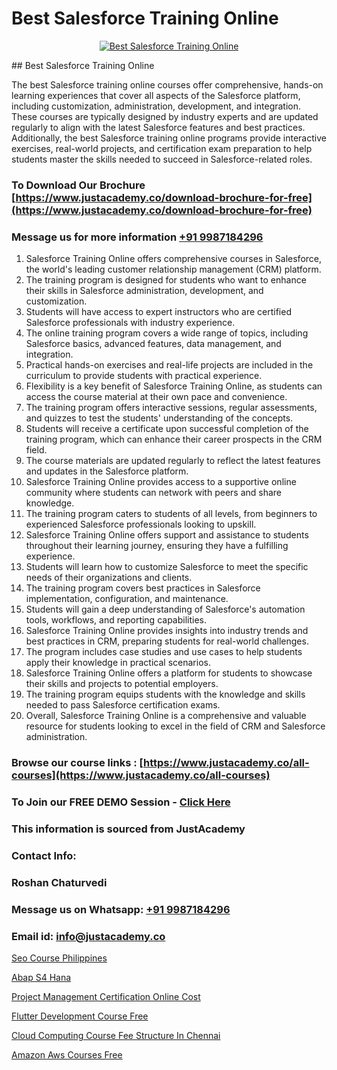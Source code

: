 # Best Salesforce Training Online

<p align="center">
  <a href="https://justacademy.co/course-detail/salesforce-training">
    <img src="https://justacademy.co/storage2/course_image/1709973792_course_image.webp" alt="Best Salesforce Training Online">
  </a>
</p>
## Best Salesforce Training Online

The best Salesforce training online courses offer comprehensive, hands-on learning experiences that cover all aspects of the Salesforce platform, including customization, administration, development, and integration. These courses are typically designed by industry experts and are updated regularly to align with the latest Salesforce features and best practices. Additionally, the best Salesforce training online programs provide interactive exercises, real-world projects, and certification exam preparation to help students master the skills needed to succeed in Salesforce-related roles.
### To Download Our Brochure [https://www.justacademy.co/download-brochure-for-free](https://www.justacademy.co/download-brochure-for-free)
### Message us for more information [+91 9987184296](https://api.whatsapp.com/send?phone=919987184296)
1) Salesforce Training Online offers comprehensive courses in Salesforce, the world's leading customer relationship management (CRM) platform.
2) The training program is designed for students who want to enhance their skills in Salesforce administration, development, and customization.
3) Students will have access to expert instructors who are certified Salesforce professionals with industry experience.
4) The online training program covers a wide range of topics, including Salesforce basics, advanced features, data management, and integration.
5) Practical hands-on exercises and real-life projects are included in the curriculum to provide students with practical experience.
6) Flexibility is a key benefit of Salesforce Training Online, as students can access the course material at their own pace and convenience.
7) The training program offers interactive sessions, regular assessments, and quizzes to test the students' understanding of the concepts.
8) Students will receive a certificate upon successful completion of the training program, which can enhance their career prospects in the CRM field.
9) The course materials are updated regularly to reflect the latest features and updates in the Salesforce platform.
10) Salesforce Training Online provides access to a supportive online community where students can network with peers and share knowledge.
11) The training program caters to students of all levels, from beginners to experienced Salesforce professionals looking to upskill.
12) Salesforce Training Online offers support and assistance to students throughout their learning journey, ensuring they have a fulfilling experience.
13) Students will learn how to customize Salesforce to meet the specific needs of their organizations and clients.
14) The training program covers best practices in Salesforce implementation, configuration, and maintenance.
15) Students will gain a deep understanding of Salesforce's automation tools, workflows, and reporting capabilities.
16) Salesforce Training Online provides insights into industry trends and best practices in CRM, preparing students for real-world challenges.
17) The program includes case studies and use cases to help students apply their knowledge in practical scenarios.
18) Salesforce Training Online offers a platform for students to showcase their skills and projects to potential employers.
19) The training program equips students with the knowledge and skills needed to pass Salesforce certification exams.
20) Overall, Salesforce Training Online is a comprehensive and valuable resource for students looking to excel in the field of CRM and Salesforce administration.

### Browse our course links : [https://www.justacademy.co/all-courses](https://www.justacademy.co/all-courses) 
### To Join our FREE DEMO Session - [Click Here](https://www.justacademy.co/register-for-course-demo)


### This information is sourced from JustAcademy
### Contact Info:
### Roshan Chaturvedi
### Message us on Whatsapp: [+91 9987184296](https://api.whatsapp.com/send?phone=919987184296)
### Email id: [info@justacademy.co](mailto:info@justacademy.co)
                
[Seo Course Philippines](https://www.linkedin.com/pulse/seo-training-philippines-justacademy-austin-6p5nf?trackingId=7eCyxZx0zCX1xLFcgzFMGg%3D%3D&lipi=urn%3Ali%3Apage%3Ad_flagship3_company_admin%3B6mOngjoRSHaPxoHR8xdeBw%3D%3D)

[Abap S4 Hana](https://www.linkedin.com/pulse/abap-s4-hana-software-training-sunnyvale-4obmc/)

[Project Management Certification Online Cost](https://medium.com/@abhidnya.1068/project-management-certification-online-cost-5a3b0530df0b)

[Flutter Development Course Free](https://medium.com/@prempja40/flutter-development-course-free-456d6d1d3b99)

[Cloud Computing Course Fee Structure In Chennai](https://justacademyin.github.io/justacademy/cloud-computing-course-fee-structure-in-chennai)

[Amazon Aws Courses Free](https://justacademyin.github.io/justacademy/amazon-aws-courses-free)

